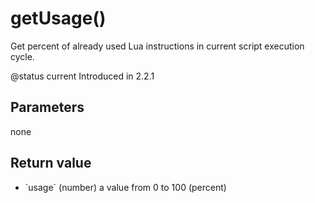 # getUsage()



Get percent of already used Lua instructions in current script execution cycle.

@status current Introduced in 2.2.1


## Parameters

none

## Return value

* \`usage\` (number) a value from 0 to 100 (percent)



